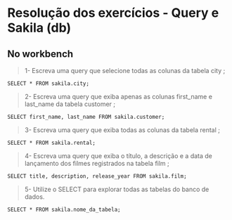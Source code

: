 # Resolução dos exercícios - Query e Sakila (db)

## No workbench

> 1- Escreva uma query que selecione todas as colunas da tabela city ;

```console
SELECT * FROM sakila.city;
```

> 2- Escreva uma query que exiba apenas as colunas first_name e last_name da tabela customer ;

```console
SELECT first_name, last_name FROM sakila.customer;
```

> 3- Escreva uma query que exiba todas as colunas da tabela rental ;

```console
SELECT * FROM sakila.rental;
```

> 4- Escreva uma query que exiba o título, a descrição e a data de lançamento dos filmes registrados na tabela film ;

```console
SELECT title, description, release_year FROM sakila.film;
```

> 5- Utilize o SELECT para explorar todas as tabelas do banco de dados.

```console
SELECT * FROM sakila.nome_da_tabela;
```
